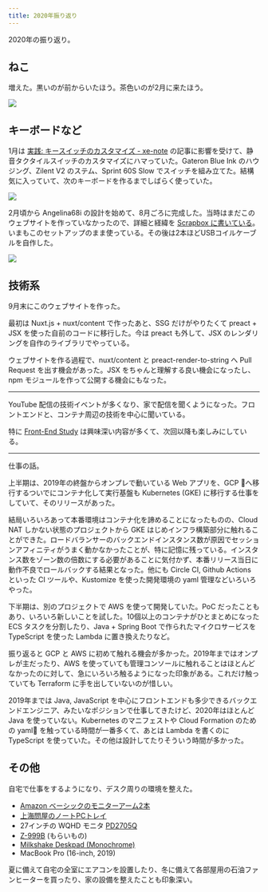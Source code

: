 ```yaml
---
title: 2020年振り返り
---
```


2020年の振り返り。

## ねこ

増えた。黒いのが前からいたほう。茶色いのが2月に来たほう。

![](/images/20210102-cats.jpg)

## キーボードなど

1月は [実践: キースイッチのカスタマイズ \- xe\-note](https://xery.hatenablog.com/entry/2019/12/18/060000) の記事に影響を受けて、静音タクタイルスイッチのカスタマイズにハマっていた。Gateron Blue Ink のハウジング、Zilent V2 のステム、Sprint 60S Slow でスイッチを組み立てた。結構気に入っていて、次のキーボードを作るまでしばらく使っていた。

![](/images/20210102-topazstarstone.jpg)

2月頃から Angelina68i の設計を始めて、8月ごろに完成した。当時はまだこのウェブサイトを作っていなかったので、詳細と経緯を [Scrapbox に書いている](https://scrapbox.io/clomie/%E5%B7%A6%E5%8F%B3%E5%88%86%E9%9B%A2%E4%B8%80%E4%BD%93%E5%9E%8B%E3%82%AD%E3%83%BC%E3%83%9C%E3%83%BC%E3%83%89_Angelina68i_%E3%82%92%E4%BD%9C%E3%81%A3%E3%81%9F)。いまもこのセットアップのまま使っている。その後は2本ほどUSBコイルケーブルを自作した。

![](/images/20210102-angelina68i.jpg)

## 技術系

9月末にこのウェブサイトを作った。

最初は Nuxt.js + nuxt/content で作ったあと、SSG だけがやりたくて preact + JSX を使った自前のコードに移行した。今は preact も外して、JSX のレンダリングを自作のライブラリでやっている。

ウェブサイトを作る過程で、nuxt/content と preact-render-to-string へ Pull Request を出す機会があった。JSX をちゃんと理解する良い機会になったし、npm モジュールを作って公開する機会にもなった。

----

YouTube 配信の技術イベントが多くなり、家で配信を聞くようになった。フロントエンドと、コンテナ周辺の技術を中心に聞いている。

特に [Front-End Study](https://forkwell.connpass.com/event/190313/) は興味深い内容が多くて、次回以降も楽しみにしている。

----

仕事の話。

上半期は、2019年の終盤からオンプレで動いている Web アプリを、GCP へ移行するついでにコンテナ化して実行基盤も Kubernetes (GKE) に移行する仕事をしていて、そのリリースがあった。

結局いろいろあって本番環境はコンテナ化を諦めることになったものの、Cloud NAT しかない状態のプロジェクトから GKE はじめインフラ構築部分に触れることができた。ロードバランサーのバックエンドインスタンス数が原因でセッションアフィニティがうまく動かなかったことが、特に記憶に残っている。インスタンス数をゾーン数の倍数にする必要があることに気付かず、本番リリース当日に動作不良でロールバックする結果となった。他にも Circle CI, Github Actions といった CI ツールや、Kustomize を使った開発環境の yaml 管理などいろいろやった。

下半期は、別のプロジェクトで AWS を使って開発していた。PoC だったこともあり、いろいろ新しいことを試した。10個以上のコンテナがひとまとめになった ECS タスクを分割したり、Java + Spring Boot で作られたマイクロサービスを TypeScript を使った Lambda に置き換えたりなど。

振り返ると GCP と AWS に初めて触れる機会が多かった。2019年まではオンプレが主だったり、AWS を使っていても管理コンソールに触れることはほとんどなかったのに対して、急にいろいろ触るようになった印象がある。これだけ触っていても Terraform に手を出していないのが惜しい。

2019年までは Java, JavaScript を中心にフロントエンドも多少できるバックエンドエンジニア、みたいなポジションで仕事してきたけど、2020年はほとんど Java を使っていない。Kubernetes のマニフェストや Cloud Formation のための yaml を触っている時間が一番多くて、あとは Lambda を書くのに TypeScript を使っていた。その他は設計してたりそういう時間が多かった。

## その他

自宅で仕事をするようになり、デスク周りの環境を整えた。

- [Amazon ベーシックのモニターアーム2本](https://www.amazon.co.jp/dp/B07PY4TX8B)
- [上海問屋のノートPCトレイ](https://www.dospara.co.jp/5shopping/detail_parts.php?ic=444377&lf=0)
- 27インチの WQHD モニタ [PD2705Q](https://www.amazon.co.jp/dp/B08C9SZP4T/)
- [Z-999B](https://www.yamada-shomei.co.jp/search/detail.php?code=Z999B) (もらいもの)
- [Milkshake Deskpad (Monochrome)](https://novelkeys.xyz/products/milkshake-deskpad)
- MacBook Pro (16-inch, 2019)

夏に備えて自宅の全室にエアコンを設置したり、冬に備えて各部屋用の石油ファンヒーターを買ったり、家の設備を整えたことも印象深い。
